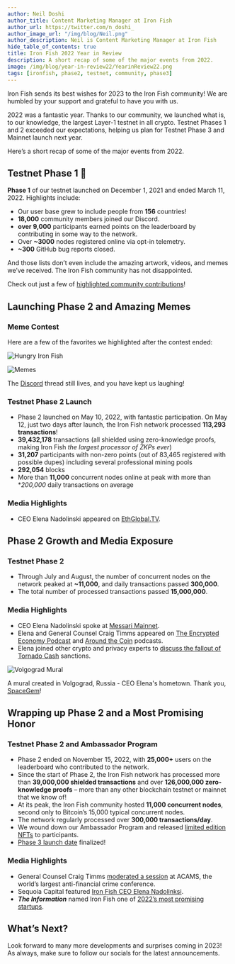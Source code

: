 ```yaml
---
author: Neil Doshi
author_title: Content Marketing Manager at Iron Fish
author_url: https://twitter.com/n_doshi_
author_image_url: "/img/blog/Neil.png"
author_description: Neil is Content Marketing Manager at Iron Fish
hide_table_of_contents: true
title: Iron Fish 2022 Year in Review
description: A short recap of some of the major events from 2022.
image: /img/blog/year-in-review22/YearinReview22.png
tags: [ironfish, phase2, testnet, community, phase3]
---
```


Iron Fish sends its best wishes for 2023 to the Iron Fish community! We are humbled by your support and grateful to have you with us. 

2022 was a fantastic year. Thanks to our community, we launched what is, to our knowledge, the largest Layer-1 testnet in all crypto. Testnet Phases 1 and 2 exceeded our expectations, helping us plan for Testnet Phase 3 and Mainnet launch next year. 

Here’s a short recap of some of the major events from 2022.

## Testnet Phase 1 🎉

**Phase 1** of our testnet launched on December 1, 2021 and ended  March 11, 2022.  Highlights include:

- Our user base grew to include people from **156** countries!
- **18,000** community members joined our Discord.
- **over 9,000** participants earned points on the leaderboard by contributing in some way to the network.
- Over **~3000** nodes registered online via opt-in telemetry.
- **~300** GitHub bug reports closed.

And those lists don’t even include the amazing artwork, videos, and memes we’ve received. The Iron Fish community has not disappointed.

Check out just a few of [highlighted community contributions](https://twitter.com/ironfishcrypto/status/1516115934632714245)!

## Launching Phase 2 and Amazing Memes

### Meme Contest

Here are a few of the favorites we highlighted after the contest ended: 

![Hungry Iron Fish](/img/blog/year-in-review22/fish33.gif "Hungry Iron Fish")

![Memes](/img/blog/year-in-review22/memes.png "Memes")

The [Discord](https://discord.com/channels/771503434028941353/859487131093434438) thread still lives, and you have kept us laughing!

### Testnet Phase 2 Launch

- Phase 2 launched on May 10, 2022, with fantastic participation. On May 12, just two days after launch, the Iron Fish network processed **113,293 transactions**!
- **39,432,178** transactions (all shielded using zero-knowledge proofs, making Iron Fish *the largest processor of ZKPs ever*)
- **31,207** participants with non-zero points (out of 83,465 registered with possible dupes) including several professional mining pools
- **292,054** blocks
- More than **11,000** concurrent nodes online at peak with more than **200,000* daily transactions on average

### Media Highlights
- CEO Elena Nadolinski appeared on [EthGlobal.TV](https://twitter.com/ETHGlobal/status/1522337553818570754).

## Phase 2 Growth and Media Exposure

### Testnet Phase 2

- Through July and August, the number of concurrent nodes on the network peaked at **~11,000**, and daily transactions passed **300,000**. 
- The total number of processed transactions passed **15,000,000**.

### Media Highlights

- CEO Elena Nadolinski spoke at [Messari Mainnet](https://www.youtube.com/watch?v=kru4oLjPD-A).
- Elena and General Counsel Craig Timms appeared on [The Encrypted Economy Podcast](https://www.youtube.com/watch?v=x-3Cct7_SP0) and [Around the Coin](https://www.youtube.com/watch?v=Vguia3WAI6Y) podcasts.
- Elena joined other crypto and privacy experts to [discuss the fallout of Tornado Cash](https://www.youtube.com/watch?v=s4RMbrMvC60&t=15s) sanctions.

![Volgograd Mural](/img/blog/year-in-review22/muralVolgograd.jpg "Volgograd Mural")

A mural created in Volgograd, Russia - CEO Elena's hometown. Thank you, [SpaceGem](https://twitter.com/SpaceGemBlog/status/1573406920563621888)! 

## Wrapping up Phase 2  and a Most Promising Honor

### Testnet Phase 2 and Ambassador Program

- Phase 2 ended on November 15, 2022, with **25,000+** users on the leaderboard who contributed to the network.
- Since the start of Phase 2, the Iron Fish network has processed more than **39,000,000 shielded transactions** and over **126,000,000 zero-knowledge proofs** – more than any other blockchain testnet or mainnet that we know of!
- At its peak, the Iron Fish community hosted **11,000 concurrent nodes**, second only to Bitcoin’s 15,000 typical concurrent nodes.
- The network regularly processed over **300,000 transactions/day**.
- We wound down our Ambassador Program and released [limited edition NFTs](https://ironfish.network/blog/2022/11/22/November-Community-Update) to participants.
- [Phase 3 launch date](https://testnet.ironfish.network/about) finalized!

### Media Highlights

- General Counsel Craig Timms [moderated a session](https://ironfish.network/blog/2022/10/25/acams) at ACAMS, the world’s largest anti-financial crime conference. 
- Sequoia Capital featured [Iron Fish CEO Elena Nadolinksi](https://www.sequoiacap.com/article/elena-nadolinski-spotlight/).
- ***The Information*** named Iron Fish one of [2022’s most promising startups](https://www.theinformation.com/ti50).

## What’s Next?
Look forward to many more developments and surprises coming in 2023! As always, make sure to follow our socials for the latest announcements.
